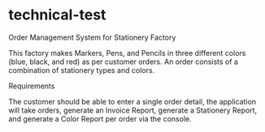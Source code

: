 # technical-test

Order Management System for Stationery Factory

This factory makes Markers, Pens, and Pencils in three different colors (blue, black, and red) as per customer orders. An order consists of a combination of stationery types and colors.

Requirements

The customer should be able to enter a single order detail, the application will take orders, generate an Invoice Report, generate a Stationery Report, and generate a Color Report per order via the console.
